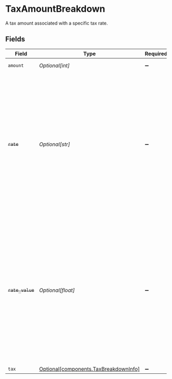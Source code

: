 # TaxAmountBreakdown

A tax amount associated with a specific tax rate.


## Fields

| Field                                                                                                                                                                                                                                                      | Type                                                                                                                                                                                                                                                       | Required                                                                                                                                                                                                                                                   | Description                                                                                                                                                                                                                                                |
| ---------------------------------------------------------------------------------------------------------------------------------------------------------------------------------------------------------------------------------------------------------- | ---------------------------------------------------------------------------------------------------------------------------------------------------------------------------------------------------------------------------------------------------------- | ---------------------------------------------------------------------------------------------------------------------------------------------------------------------------------------------------------------------------------------------------------- | ---------------------------------------------------------------------------------------------------------------------------------------------------------------------------------------------------------------------------------------------------------- |
| `amount`                                                                                                                                                                                                                                                   | *Optional[int]*                                                                                                                                                                                                                                            | :heavy_minus_sign:                                                                                                                                                                                                                                         | The tax amount.                                                                                                                                                                                                                                            |
| ~~`rate`~~                                                                                                                                                                                                                                                 | *Optional[str]*                                                                                                                                                                                                                                            | :heavy_minus_sign:                                                                                                                                                                                                                                         | : warning: ** DEPRECATED **: This will be removed in a future release, please migrate away from it as soon as possible.<br/><br/>The tax rate applied. With the release of the tax manager feature this field is being deprecated in favor of the tax field. |
| ~~`rate_value`~~                                                                                                                                                                                                                                           | *Optional[float]*                                                                                                                                                                                                                                          | :heavy_minus_sign:                                                                                                                                                                                                                                         | : warning: ** DEPRECATED **: This will be removed in a future release, please migrate away from it as soon as possible.<br/><br/>The tax rate value applied. With the release of the tax manager feature this field is being deprecated in favor of the tax field. |
| `tax`                                                                                                                                                                                                                                                      | [Optional[components.TaxBreakdownInfo]](../../models/components/taxbreakdowninfo.md)                                                                                                                                                                       | :heavy_minus_sign:                                                                                                                                                                                                                                         | N/A                                                                                                                                                                                                                                                        |